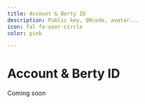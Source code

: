```yaml
---
title: Account & Berty ID
description: Public key, QRcode, avatar...
icon: fal fa-user-circle
color: pink

---
```


# Account & Berty ID

<span class="tag yellow">Coming soon</span>
